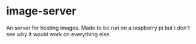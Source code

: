 # image-server
An server for hosting images. Made to be run on a raspberry pi but i don't see why it would work on everything else.
